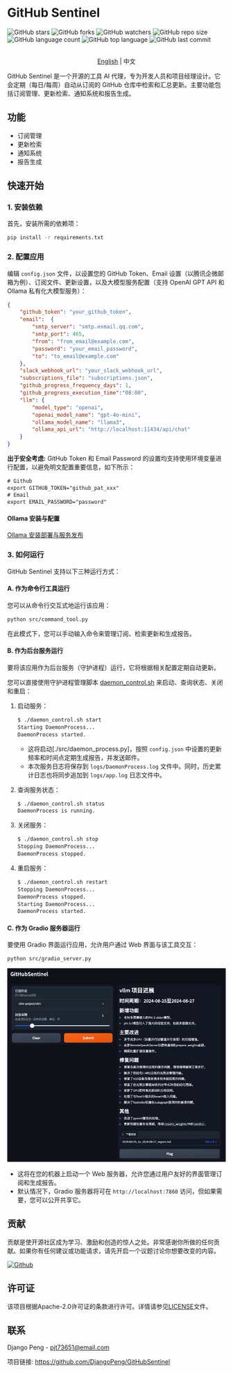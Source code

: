 # GitHub Sentinel

![GitHub stars](https://img.shields.io/github/stars/DjangoPeng/GitHubSentinel?style=social)
![GitHub forks](https://img.shields.io/github/forks/DjangoPeng/GitHubSentinel?style=social)
![GitHub watchers](https://img.shields.io/github/watchers/DjangoPeng/GitHubSentinel?style=social)
![GitHub repo size](https://img.shields.io/github/repo-size/DjangoPeng/GitHubSentinel)
![GitHub language count](https://img.shields.io/github/languages/count/DjangoPeng/GitHubSentinel)
![GitHub top language](https://img.shields.io/github/languages/top/DjangoPeng/GitHubSentinel)
![GitHub last commit](https://img.shields.io/github/last-commit/DjangoPeng/GitHubSentinel?color=red)

<p align="center">
    <br> <a href="README-EN.md">English</a> | 中文
</p>

GitHub Sentinel 是一个开源的工具 AI 代理，专为开发人员和项目经理设计。它会定期（每日/每周）自动从订阅的 GitHub 仓库中检索和汇总更新。主要功能包括订阅管理、更新检索、通知系统和报告生成。

## 功能
- 订阅管理
- 更新检索
- 通知系统
- 报告生成

## 快速开始

### 1. 安装依赖

首先，安装所需的依赖项：

```sh
pip install -r requirements.txt
```

### 2. 配置应用

编辑 `config.json` 文件，以设置您的 GitHub Token、Email 设置（以腾讯企微邮箱为例）、订阅文件、更新设置，以及大模型服务配置（支持 OpenAI GPT API 和 Ollama 私有化大模型服务）：

```json
{
    "github_token": "your_github_token",
    "email":  {
        "smtp_server": "smtp.exmail.qq.com",
        "smtp_port": 465,
        "from": "from_email@example.com",
        "password": "your_email_password",
        "to": "to_email@example.com"
    },
    "slack_webhook_url": "your_slack_webhook_url",
    "subscriptions_file": "subscriptions.json",
    "github_progress_frequency_days": 1,
    "github_progress_execution_time":"08:00",
    "llm": {
        "model_type": "openai",
        "openai_model_name": "gpt-4o-mini",
        "ollama_model_name": "llama3",
        "ollama_api_url": "http://localhost:11434/api/chat"
    }
}
```

**出于安全考虑:** GitHub Token 和 Email Password 的设置均支持使用环境变量进行配置，以避免明文配置重要信息，如下所示：

```shell
# Github
export GITHUB_TOKEN="github_pat_xxx"
# Email
export EMAIL_PASSWORD="password"
```

#### Ollama 安装与配置


[Ollama 安装部署与服务发布](docs/ollama.md)


### 3. 如何运行

GitHub Sentinel 支持以下三种运行方式：

#### A. 作为命令行工具运行

您可以从命令行交互式地运行该应用：

```sh
python src/command_tool.py
```

在此模式下，您可以手动输入命令来管理订阅、检索更新和生成报告。

#### B. 作为后台服务运行

要将该应用作为后台服务（守护进程）运行，它将根据相关配置定期自动更新。

您可以直接使用守护进程管理脚本 [daemon_control.sh](daemon_control.sh) 来启动、查询状态、关闭和重启：

1. 启动服务：

    ```sh
    $ ./daemon_control.sh start
    Starting DaemonProcess...
    DaemonProcess started.
    ```

   - 这将启动[./src/daemon_process.py]，按照 `config.json` 中设置的更新频率和时间点定期生成报告，并发送邮件。
   - 本次服务日志将保存到 `logs/DaemonProcess.log` 文件中。同时，历史累计日志也将同步追加到 `logs/app.log` 日志文件中。

2. 查询服务状态：

    ```sh
    $ ./daemon_control.sh status
    DaemonProcess is running.
    ```

3. 关闭服务：

    ```sh
    $ ./daemon_control.sh stop
    Stopping DaemonProcess...
    DaemonProcess stopped.
    ```

4. 重启服务：

    ```sh
    $ ./daemon_control.sh restart
    Stopping DaemonProcess...
    DaemonProcess stopped.
    Starting DaemonProcess...
    DaemonProcess started.
    ```
    
#### C. 作为 Gradio 服务器运行

要使用 Gradio 界面运行应用，允许用户通过 Web 界面与该工具交互：

```sh
python src/gradio_server.py
```

![gradio_demo](images/gradio_demo.png)

- 这将在您的机器上启动一个 Web 服务器，允许您通过用户友好的界面管理订阅和生成报告。
- 默认情况下，Gradio 服务器将可在 `http://localhost:7860` 访问，但如果需要，您可以公开共享它。

## 贡献

贡献是使开源社区成为学习、激励和创造的惊人之处。非常感谢你所做的任何贡献。如果你有任何建议或功能请求，请先开启一个议题讨论你想要改变的内容。

<a href='https://github.com/repo-reviews/repo-reviews.github.io/blob/main/create.md' target="_blank"><img alt='Github' src='https://img.shields.io/badge/review_me-100000?style=flat&logo=Github&logoColor=white&labelColor=888888&color=555555'/></a>

## 许可证

该项目根据Apache-2.0许可证的条款进行许可。详情请参见[LICENSE](LICENSE)文件。

## 联系

Django Peng - pjt73651@email.com

项目链接: https://github.com/DjangoPeng/GitHubSentinel

